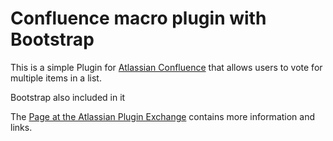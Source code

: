 Confluence macro plugin with  Bootstrap
===========

This is a simple Plugin for [Atlassian Confluence](http://www.atlassian.com/software/confluence/overview) that allows users to vote for multiple items in a list.

Bootstrap also included in it

The [Page at the Atlassian Plugin Exchange](https://plugins.atlassian.com/plugins/com.tngtech.confluence.plugin.multivote) contains more information and links.
